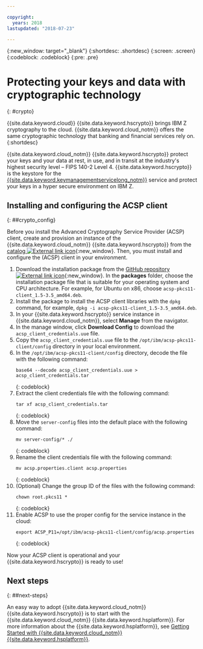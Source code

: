 ```yaml
---

copyright:
  years: 2018
lastupdated: "2018-07-23"

---
```

{:new_window: target="_blank"}
{:shortdesc: .shortdesc}
{:screen: .screen}
{:codeblock: .codeblock}
{:pre: .pre}

# Protecting your keys and data with cryptographic technology
{: #crypto}

{{site.data.keyword.cloud}} {{site.data.keyword.hscrypto}} brings IBM Z cryptography to the cloud. {{site.data.keyword.cloud_notm}} offers the same cryptographic technology that banking and financial services rely on.
{:shortdesc}

{{site.data.keyword.cloud_notm}} {{site.data.keyword.hscrypto}} protect your keys and your data at rest, in use, and in transit at the industry's highest security level – FIPS 140-2 Level 4. {{site.data.keyword.hscrypto}} is the keystore for the [{{site.data.keyword.keymanagementservicelong_notm}}](/docs/services/hs-crypto/index.html#get-started) service and protect your keys in a hyper secure environment on IBM Z.

## Installing and configuring the ACSP client
{: ##crypto_config}

Before you install the Advanced Cryptography Service Provider (ACSP) client, create and provision an instance of the {{site.data.keyword.cloud_notm}} {{site.data.keyword.hscrypto}} from the [catalog ![External link icon](../../icons/launch-glyph.svg "External link icon")](https://{DomainName}/catalog/services/hyper-protect-crypto-services){:new_window}. Then, you must install and configure the (ACSP) client in your environment.

1. Download the installation package from the [GitHub repository ![External link icon](../../icons/launch-glyph.svg "External link icon")](https://github.com/ibm-developer/ibm-cloud-hyperprotectcrypto){:new_window}. In the **packages** folder, choose the installation package file that is suitable for your operating system and CPU architecture. For example, for Ubuntu on x86, choose `acsp-pkcs11-client_1.5-3.5_amd64.deb`.
2. Install the package to install the ACSP client libraries with the `dpkg` command, for example, `dpkg -i acsp-pkcs11-client_1.5-3.5_amd64.deb`.
3. In your {{site.data.keyword.hscrypto}} service instance in {{site.data.keyword.cloud_notm}}, select **Manage** from the navigator.
4. In the manage window, click **Download Config** to download the `acsp_client_credentials.uue` file.
5. Copy the `acsp_client_credentials.uue` file to the `/opt/ibm/acsp-pkcs11-client/config` directory in your local environment.
6. In the `/opt/ibm/acsp-pkcs11-client/config` directory, decode the file with the following command:
   ```
   base64 --decode acsp_client_credentials.uue > acsp_client_credentials.tar
   ```
   {: codeblock}
7. Extract the client credentials file with the following command:
   ```
   tar xf acsp_client_credentials.tar
   ```
   {: codeblock}
8. Move the `server-config` files into the default place with the following command:
   ```
   mv server-config/* ./
   ```
   {: codeblock}
9. Rename the client credentials file with the following command:
   ```
   mv acsp.properties.client acsp.properties
   ```
   {: codeblock}
10. (Optional) Change the group ID of the files with the following command:
    ```
    chown root.pkcs11 *
    ```
    {: codeblock}
11. Enable ACSP to use the proper config for the service instance in the cloud:
    ```
    export ACSP_P11=/opt/ibm/acsp-pkcs11-client/config/acsp.properties
    ```
    {: codeblock}

Now your ACSP client is operational and your {{site.data.keyword.hscrypto}} is ready to use!

## Next steps
{: ##next-steps}

An easy way to adopt {{site.data.keyword.cloud_notm}} {{site.data.keyword.hscrypto}} is to start with the {{site.data.keyword.cloud_notm}} {{site.data.keyword.hsplatform}}. For more information about the {{site.data.keyword.hsplatform}}, see [Getting Started with {{site.data.keyword.cloud_notm}} {{site.data.keyword.hsplatform}}](/docs/services/hypersecure-platform/index.html).
